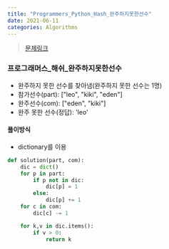 ```yaml
---
title: "Programmers_Python_Hash_완주하지못한선수"
date: 2021-06-11
categories: Algorithms
---
```

> [문제링크](https://programmers.co.kr/learn/courses/30/parts/12077)


### 프로그래머스_해쉬_완주하지못한선수
- 완주하지 못한 선수를 찾아냄(완주하지 못한 선수는 1명)
- 참가선수(part): ["leo", "kiki", "eden"]
- 완주선수(com): ["eden", "kiki"]
- 완주 못한 선수(정답): 'leo'

#### 풀이방식
- dictionary를 이용

```python
def solution(part, com):
    dic = dict()
    for p in part:
        if p not in dic:
            dic[p] = 1
        else:
            dic[p] += 1
    for c in com:
        dic[c] -= 1

    for k,v in dic.items():
        if v > 0:
            return k
``` 

